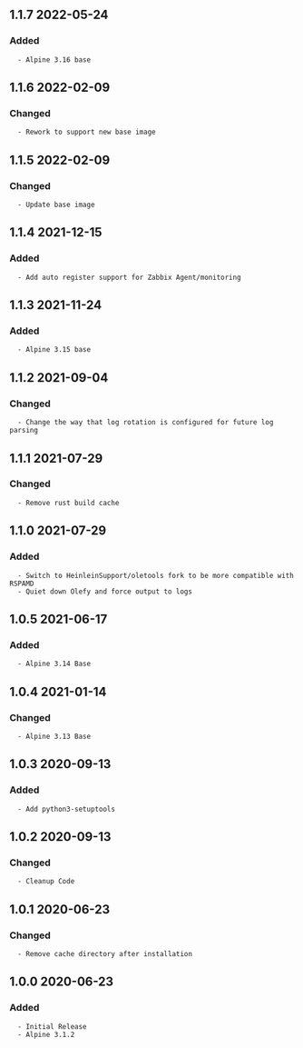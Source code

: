## 1.1.7 2022-05-24 <dave at tiredofit dot ca>

   ### Added
      - Alpine 3.16 base


## 1.1.6 2022-02-09 <dave at tiredofit dot ca>

   ### Changed
      - Rework to support new base image


## 1.1.5 2022-02-09 <dave at tiredofit dot ca>

   ### Changed
      - Update base image


## 1.1.4 2021-12-15 <dave at tiredofit dot ca>

   ### Added
      - Add auto register support for Zabbix Agent/monitoring


## 1.1.3 2021-11-24 <dave at tiredofit dot ca>

   ### Added
      - Alpine 3.15 base


## 1.1.2 2021-09-04 <dave at tiredofit dot ca>

   ### Changed
      - Change the way that log rotation is configured for future log parsing


## 1.1.1 2021-07-29 <dave at tiredofit dot ca>

   ### Changed
      - Remove rust build cache


## 1.1.0 2021-07-29 <dave at tiredofit dot ca>

   ### Added
      - Switch to HeinleinSupport/oletools fork to be more compatible with RSPAMD
      - Quiet down Olefy and force output to logs


## 1.0.5 2021-06-17 <dave at tiredofit dot ca>

   ### Added
      - Alpine 3.14 Base


## 1.0.4 2021-01-14 <dave at tiredofit dot ca>

   ### Changed
      - Alpine 3.13 Base         


## 1.0.3 2020-09-13 <dave at tiredofit dot ca>

   ### Added
      - Add python3-setuptools


## 1.0.2 2020-09-13 <dave at tiredofit dot ca>

   ### Changed
      - Cleanup Code


## 1.0.1 2020-06-23 <dave at tiredofit dot ca>

   ### Changed
      - Remove cache directory after installation


## 1.0.0 2020-06-23 <dave at tiredofit dot ca>

   ### Added
      - Initial Release
      - Alpine 3.1.2
